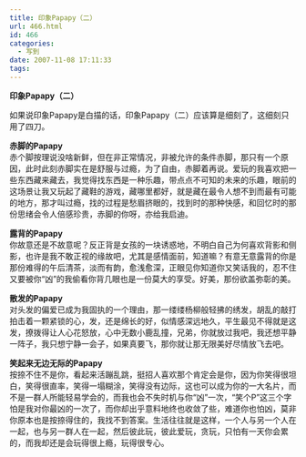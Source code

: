 ```yaml
---
title: 印象Papapy（二）
url: 466.html
id: 466
categories:
  - 写到
date: 2007-11-08 17:11:33
tags:
---
```


**印象Papapy（二）**  
  
如果说印象Papapy是白描的话，印象Papapy（二）应该算是细刻了，这细刻只用了四刀。  
  
**赤脚的Papapy**  
赤个脚按理说没啥新鲜，但在非正常情况，非被允许的条件赤脚，那只有一个原因，此时此刻赤脚实在是舒服与过瘾，为了自由，赤脚着再说。爱玩的我喜欢把一些东西藏来藏去，我觉得找东西是一种乐趣，带点点不可知的未来的乐趣，眼前的这场景让我又玩起了藏鞋的游戏，藏哪里都好，就是藏在最令人想不到而最有可能的地方，那才叫过瘾，找的过程是愁眉挤眼的，找到时的那种快感，和回忆时的那份思绪会令人倍感珍贵，赤脚的你呀，亦给我启迪。  
  
**露背的Papapy**  
你故意还是不故意呢？反正背是女孩的一块诱惑地，不明白自己为何喜欢背影和侧影，也许是我不敢正视的缘故吧，尤其是感情面前，知道嘛？有意无意露背的你是那份难得的午后清茶，淡而有韵，愈浅愈深，正眼见你知道你又笑话我的，忍不住又要被你“凶”的我偷看你背几眼也是一份莫大的享受。好美，那份欲盖弥彰的美。  
  
**散发的Papapy**  
对头发的偏爱已成为我固执的一个理由，那一缕缕杨柳般轻拂的绣发，胡乱的敲打拍击着一颗紧锁的心，发，还是绵长的好，似情感深远地久，平生最见不得就是这发，撩拨得让人心花怒放，心中无数小鹿乱撞，兄弟，你就放过我吧，我还想平静一阵子，我只想宁静一会子，如果真要飞，那你就让那无限美好尽情放飞去吧。  
  
**笑起来无边无际的Papapy**  
按捺不住不是你，看起来活蹦乱跳，挺招人喜欢那个肯定会是你，因为你笑得很坦白，笑得很直率，笑得一塌糊涂，笑得没有边际，这也可以成为你的一大名片，而不是一群人所能轻易学会的，而我也会不失时机与你“凶”一次，“笑个P”这三个字怕是我对你最凶的一次了，而你却出乎意料地终也收敛了些，难道你也怕凶，莫非你原本也是按捺得住的，我找不到答案。生活往往就是这样，一个人与另一个人在一起，也与另一群人在一起，然后彼此玩，彼此爱玩，贪玩，只怕有一天你会累的，而我却还是会玩得很上瘾，玩得很专心。